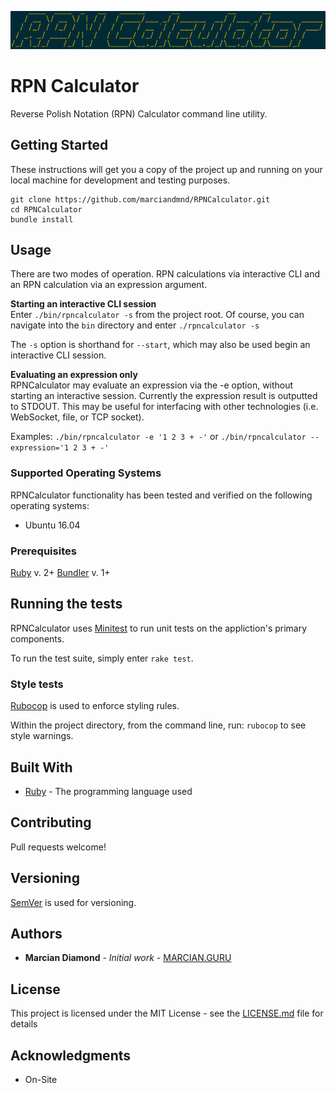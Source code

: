![Icon](icon.png "RPN Calculator")

# RPN Calculator

Reverse Polish Notation (RPN) Calculator command line utility.

## Getting Started

These instructions will get you a copy of the project up and running on your local machine for development and testing purposes.

```
git clone https://github.com/marciandmnd/RPNCalculator.git
cd RPNCalculator
bundle install
```

## Usage

There are two modes of operation. RPN calculations via interactive CLI and an RPN calculation via an expression argument.

**Starting an interactive CLI session**  
Enter `./bin/rpncalculator -s` from the project root. 
Of course, you can navigate into the `bin` directory and enter `./rpncalculator -s`

The `-s` option is shorthand for `--start`, which may also be used begin an interactive CLI session.

**Evaluating an expression only**  
RPNCalculator may evaluate an expression via the -e option, without starting an interactive session. Currently the expression result is outputted to STDOUT. This may be useful for interfacing with other technologies (i.e. WebSocket, file, or TCP socket).

Examples: 
`./bin/rpncalculator -e '1 2 3 + -'`
or
`./bin/rpncalculator --expression='1 2 3 + -'`

### Supported Operating Systems

RPNCalculator functionality has been tested and verified on the following operating systems:
* Ubuntu 16.04

### Prerequisites

[Ruby](https://www.ruby-lang.org/en/) v. 2+
[Bundler](http://bundler.io/) v. 1+

## Running the tests

RPNCalculator uses [Minitest](https://github.com/seattlerb/minitest) to run unit tests on the appliction's primary components.

To run the test suite, simply enter `rake test`.

### Style tests

[Rubocop](https://github.com/bbatsov/rubocop) is used to enforce styling rules.

Within the project directory, from the command line, run: `rubocop` to see style warnings.

## Built With

* [Ruby](https://www.ruby-lang.org/en/) - The programming language used

## Contributing

Pull requests welcome!

## Versioning

[SemVer](http://semver.org/) is used for versioning.

## Authors

* **Marcian Diamond** - *Initial work* - [MARCIAN.GURU](https://www.marcian.guru)

## License

This project is licensed under the MIT License - see the [LICENSE.md](LICENSE.md) file for details

## Acknowledgments

* On-Site
